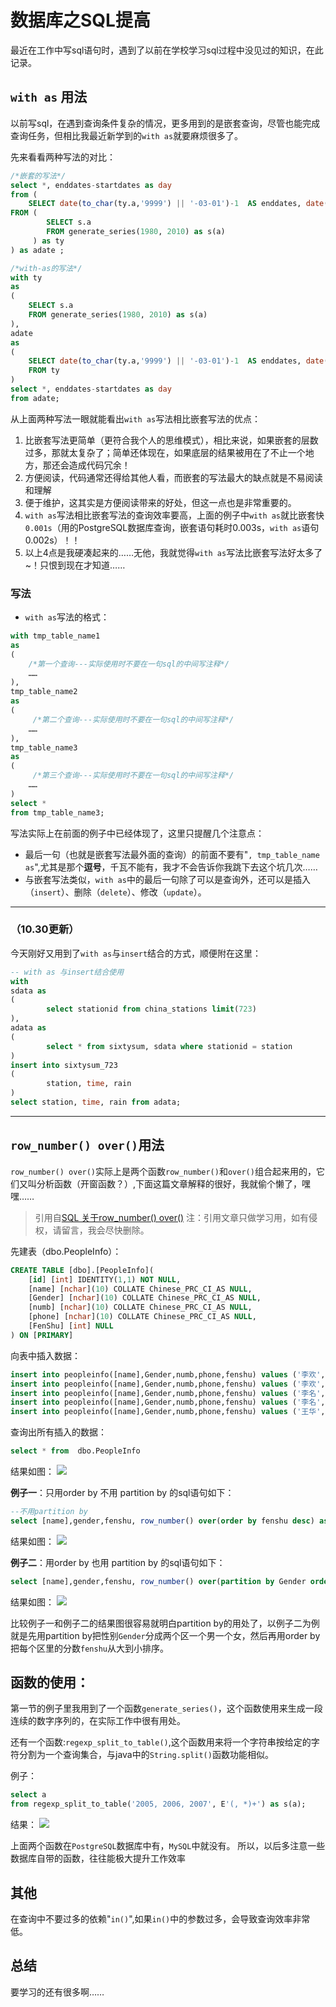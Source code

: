 # 数据库之SQL提高

最近在工作中写sql语句时，遇到了以前在学校学习sql过程中没见过的知识，在此记录。

## `with as` 用法

以前写sql，在遇到查询条件复杂的情况，更多用到的是嵌套查询，尽管也能完成查询任务，但相比我最近新学到的`with as`就要麻烦很多了。

先来看看两种写法的对比：
```sql
/*嵌套的写法*/
select *, enddates-startdates as day
from (
	SELECT date(to_char(ty.a,'9999') || '-03-01')-1  AS enddates, date(to_char(ty.a,'9999') || '-02-01') AS startdates, ty.a as year
FROM (
        SELECT s.a
        FROM generate_series(1980, 2010) as s(a)
     ) as ty
) as adate ;

/*with-as的写法*/
with ty
as
(
    SELECT s.a
    FROM generate_series(1980, 2010) as s(a)
),
adate
as
(
    SELECT date(to_char(ty.a,'9999') || '-03-01')-1  AS enddates, date(to_char(ty.a,'9999') || '-02-01') AS startdates, ty.a as year
    FROM ty
)
select *, enddates-startdates as day
from adate;
```

从上面两种写法一眼就能看出`with as`写法相比嵌套写法的优点：
1. 比嵌套写法更简单（更符合我个人的思维模式），相比来说，如果嵌套的层数过多，那就太复杂了；简单还体现在，如果底层的结果被用在了不止一个地方，那还会造成代码冗余！
2. 方便阅读，代码通常还得给其他人看，而嵌套的写法最大的缺点就是不易阅读和理解
3. 便于维护，这其实是方便阅读带来的好处，但这一点也是非常重要的。
4. `with as`写法相比嵌套写法的查询效率要高，上面的例子中`with as`就比嵌套快`0.001s`（用的PostgreSQL数据库查询，嵌套语句耗时0.003s，`with as`语句0.002s）！！
5. 以上4点是我硬凑起来的……无他，我就觉得`with as`写法比嵌套写法好太多了~！只恨到现在才知道……

### 写法

- `with as`写法的格式：
```sql
with tmp_table_name1
as
(
    /*第一个查询---实际使用时不要在一句sql的中间写注释*/
    ……
),
tmp_table_name2
as
(
     /*第二个查询---实际使用时不要在一句sql的中间写注释*/
    ……
),
tmp_table_name3
as
(
     /*第三个查询---实际使用时不要在一句sql的中间写注释*/
    ……
)
select *
from tmp_table_name3;
```

写法实际上在前面的例子中已经体现了，这里只提醒几个注意点：
- 最后一句（也就是嵌套写法最外面的查询）的前面不要有"`, tmp_table_name as`",尤其是那个**逗号**，千瓦不能有，我才不会告诉你我跳下去这个坑几次……
- 与嵌套写法类似，`with as`中的最后一句除了可以是查询外，还可以是插入（`insert`）、删除（`delete`）、修改（`update`）。

----
### （10.30更新）

今天刚好又用到了`with as`与`insert`结合的方式，顺便附在这里：

```sql
-- with as 与insert结合使用
with
sdata as
(
		select stationid from china_stations limit(723)
),
adata as
(
		select * from sixtysum, sdata where stationid = station
)
insert into sixtysum_723
(
		station, time, rain
)
select station, time, rain from adata;
```
----
## `row_number() over()`用法

`row_number() over()`实际上是两个函数`row_number()`和`over()`组合起来用的，它们又叫分析函数（开窗函数？）,下面这篇文章解释的很好，我就偷个懒了，嘿嘿……
> 引用自[SQL 关于row_number() over()](http://www.cnblogs.com/shuangnet/archive/2013/04/12/3016898.html)
> 注：引用文章只做学习用，如有侵权，请留言，我会尽快删除。


先建表（dbo.PeopleInfo）：

```sql
CREATE TABLE [dbo].[PeopleInfo](
    [id] [int] IDENTITY(1,1) NOT NULL,
    [name] [nchar](10) COLLATE Chinese_PRC_CI_AS NULL,
    [Gender] [nchar](10) COLLATE Chinese_PRC_CI_AS NULL,
    [numb] [nchar](10) COLLATE Chinese_PRC_CI_AS NULL,
    [phone] [nchar](10) COLLATE Chinese_PRC_CI_AS NULL,
    [FenShu] [int] NULL
) ON [PRIMARY]
```
向表中插入数据：

```sql
insert into peopleinfo([name],Gender,numb,phone,fenshu) values ('李欢','男','3223','1365255',80)
insert into peopleinfo([name],Gender,numb,phone,fenshu) values ('李欢','男','322123','1',90)
insert into peopleinfo([name],Gender,numb,phone,fenshu) values ('李名','男','3213112352','13152',56)
insert into peopleinfo([name],Gender,numb,phone,fenshu) values ('李名','女','32132312','13342563',60)
insert into peopleinfo([name],Gender,numb,phone,fenshu) values ('王华','女','3223','1365255',80)
```
查询出所有插入的数据：

```sql
select * from  dbo.PeopleInfo
```
结果如图：
![](https://veir.me/upload/2017/10/64aife6ta2i1ooub8n9crqtch9.png)


**例子一**：只用order by 不用 partition by 的sql语句如下：

```sql
--不用partition by
select [name],gender,fenshu, row_number() over(order by fenshu desc) as num from dbo.PeopleInfo
```
结果如图：
![](https://veir.me/upload/2017/10/r74grsfmjugbto2io6m1v70nhv.png)


**例子二**：用order by 也用 partition by 的sql语句如下：

```sql 
select [name],gender,fenshu, row_number() over(partition by Gender order by fenshu desc) as num from dbo.PeopleInfo
```
结果如图：
![](https://veir.me/upload/2017/10/r40bum0gr8g51q8c6a3v1qhmdv.png)


比较例子一和例子二的结果图很容易就明白partition by的用处了，以例子二为例就是先用partition by把性别`Gender`分成两个区一个男一个女，然后再用order by 把每个区里的分数`fenshu`从大到小排序。

## 函数的使用：

第一节的例子里我用到了一个函数`generate_series()`，这个函数使用来生成一段连续的数字序列的，在实际工作中很有用处。

还有一个函数:`regexp_split_to_table()`,这个函数用来将一个字符串按给定的字符分割为一个查询集合，与java中的`String.split()`函数功能相似。

例子：
```sql
select a
from regexp_split_to_table('2005, 2006, 2007', E'(, *)+') as s(a);
```
结果：
![](https://veir.me/upload/2017/10/q438icda8oirdp3unqt9oh91rv.jpg)

上面两个函数在`PostgreSQL`数据库中有，`MySQL`中就没有。
所以，以后多注意一些数据库自带的函数，往往能极大提升工作效率

## 其他

在查询中不要过多的依赖"`in()`",如果`in()`中的参数过多，会导致查询效率非常低。

## 总结

要学习的还有很多啊……